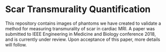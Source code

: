 # Scar Transmurality Quantification

This repository contains images of phantoms we have created to validate a method for measuring transmurality of scar in cardiac MRI. A paper was submitted to IEEE Engineering in Medicine and Biology conference 2018, and is currently under review. Upon acceptance of this paper, more details will follow. 


